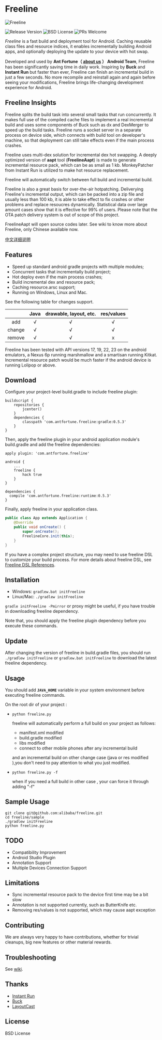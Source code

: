 # Freeline

![Freeline](http://ww4.sinaimg.cn/large/006tNc79gw1f6ooza8pkuj30h804gjrk.jpg)

![Release Version](https://img.shields.io/badge/release-v0.5.3-red.svg) ![BSD License](https://img.shields.io/badge/license-BSD%20-blue.svg) ![PRs Welcome](https://img.shields.io/badge/PRs-welcome-brightgreen.svg)

*Freeline* is a fast build and deployment tool for Android. Caching reusable class files and resource indices, it enables incrementally building Android apps, and optionally deploying the update to your device with hot swap.

Developed and used by **Ant Fortune（ [about us](https://www.antfortune.com/ "about us") ） Android Team**, Freeline has been significantly saving time in daily work. Inspiring by **Buck** and **Instant Run** but faster than ever, Freeline can finish an incremental build in just a few seconds. No more recompile and reinstall again and again before seeing your modifications, Freeline brings life-changing development experience for Android.

## Freeline Insights
Freeline splits the build task into several small tasks that run concurrently. It makes full use of the compiled cache files to implement a real incremental build and uses some components of Buck such as dx and DexMerger to speed up the build tasks. Freeline runs a socket server in a separate process on device side, which connects with build tool on developer's machine, so that deployment can still take effects even if the main process crashes.

Freeline uses multi-dex solution for incremental dex hot swapping. A deeply optimized version of **aapt** tool (**FreelineAapt**) is made to generate incremental resource pack, which can be as small as 1 kb. MonkeyPatcher from Instant Run is utilized to make hot resource replacement.

Freeline will automatically switch between full build and incremental build.

Freeline is also a great basis for over-the-air hotpatching. Deliverying Freeline's incremental output, which can be packed into a zip file and usually less than 100 kb, it is able to take effect to fix crashes or other problems and replace resoucres dynamically. Statistical data over large amount cases show that it is effective for 99% of users. Please note that the OTA patch delivery system is out of scope of this project.

FreelineAapt will open source codes later. See wiki to know more about Freeline, only Chinese available now.

[中文详细说明](https://github.com/alibaba/freeline/wiki)

## Features
- Speed up standard android gradle projects with multiple modules;
- Concurrent tasks that incrementally build project;
- Hot deploy even if the main process crashes;
- Build incremental dex and resource pack;
- Caching resource.arsc support;
- Running on Windows, Linux and Mac.

See the following table for changes support.

|| Java | drawable, layout, etc. | res/values |
|:-----:|:----:|:----:|:----:|
| add    | √    | √    |√ |
| change    | √    |  √   |√ |
| remove   | √    |   √  |x|


Freeline has been tested with API versions 17, 19, 22, 23 on the android emulators, a Nexus 6p running marshmallow and a smartisan running Kitkat. Incremental resource patch would be much faster if the android device is running Lolipop or above.

## Download
Configure your project-level build.gradle to include freeline plugin:

````Gradle
buildscript {
    repositories {
        jcenter()
    }
    dependencies {
        classpath 'com.antfortune.freeline:gradle:0.5.3'
    }
}
````
Then, apply the freeline plugin in your android application module's build.gradle and add the freeline dependencies:

````Gradle
apply plugin: 'com.antfortune.freeline'

android {
    ...
    freeline {
        hack true
    }
}

dependencies {
  compile 'com.antfortune.freeline:runtime:0.5.3'
}
````
Finally, apply freeline in your application class.

````Java
public class App extends Application {
    @Override
    public void onCreate() {
        super.onCreate();
        FreelineCore.init(this);
    }
}
````

If you have a complex project structure, you may need to use freeline DSL to customize your build process. For more details about freeline DSL, see [Freeline DSL References](https://github.com/alibaba/freeline/wiki/Freeline-DSL-References).

## Installation
- Windows: `gradlew.bat initFreeline`
- Linux/Mac: `./gradlew initFreeline`

`gradle initFreeline -Pmirror` or proxy might be useful, if you have trouble in downloading freeline dependency.

Note that, you should apply the freeline plugin dependency before you execute these commands. 

## Update
After changing the version of freeline in build.gradle files, you should run `./gradlew initFreeline` or `gradlew.bat initFreeline` to download the latest freeline dependency.

## Usage

You should add **`JAVA_HOME`** variable in your system environment before executing freeline commands.

On the root dir of your project :

- `python freeline.py`

    freeline will automatically perform a full build on your project as follows:
    - manifest.xml modified
    - build.gradle modified
    - libs modified
    - connect to other mobile phones after any incremental build
    
    and an incremental build on other change case (java or res modified ),you don't need to pay attention to what you just modified.

- `python freeline.py -f`

    when if you need a full build in other case , your can force it through adding "-f"



## Sample Usage
````
git clone git@github.com:alibaba/freeline.git
cd freeline/sample
./gradlew initFreeline
python freeline.py
````

## TODO
- Compatibility Improvement
- Android Studio Plugin
- Annotation Support
- Multiple Devices Connection Support

## Limitations
- Sync incremental resource pack to the device first time may be a bit slow
- Annotation is not supported currently, such as ButterKnife etc.
- Removing res/values is not supported, which may cause aapt exception

## Contributing
We are always very happy to have contributions, whether for trivial cleanups, big new features or other material rewards.

## Troubleshooting
See [wiki](https://github.com/alibaba/freeline/wiki/%E5%B8%B8%E8%A7%81%E9%97%AE%E9%A2%98).

## Thanks
- [Instant Run](https://developer.android.com/studio/run/index.html#instant-run)
- [Buck](https://github.com/facebook/buck)
- [LayoutCast](https://github.com/mmin18/LayoutCast)

## License
BSD License







